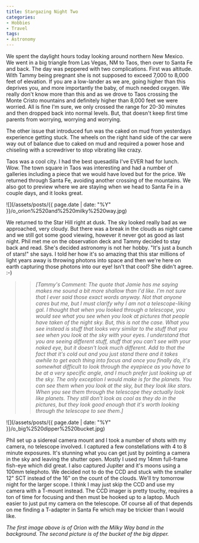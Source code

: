 ```yaml
---
title: Stargazing Night Two
categories:
- Hobbies
- Travel
tags:
- Astronomy
---
```


We spent the daylight hours today looking around northern New Mexico. We went in a big triangle from Las Vegas, NM to Taos, then over to Santa Fe and back. The day was peppered with two complications. First was altitude. With Tammy being pregnant she is not supposed to exceed 7,000 to 8,000 feet of elevation. If you are a low-lander as we are, going higher than this deprives you, and more importantly the baby, of much needed oxygen. We really don't know more than this and as we drove to Taos crossing the Monte Cristo mountains and definitely higher than 8,000 feet we were worried. All is fine I'm sure, we only crossed the range for 20-30 minutes and then dropped back into normal levels. But, that doesn't keep first time parents from worrying, worrying and worrying.

The other issue that introduced fun was the caked on mud from yesterdays experience getting stuck. The wheels on the right hand side of the car were way out of balance due to caked on mud and required a power hose and chiseling with a screwdriver to stop vibrating like crazy.

Taos was a cool city. I had the best quesadilla I've EVER had for lunch. Wow. The town square in Taos was interesting and had a number of galleries including a piece that we would have loved but for the price. We returned through Santa Fe, avoiding another crossing of the mountains. We also got to preview where we are staying when we head to Santa Fe in a couple days, and it looks great.

![](/assets/posts/{{ page.date | date: "%Y" }}/o_orion%2520and%2520milky%2520way.jpg)

We returned to the Star Hill right at dusk. The sky looked really bad as we approached, very cloudy. But there was a break in the clouds as night came and we still got some good viewing, however it never got as good as last night. Phil met me on the observation deck and Tammy decided to stay back and read. She's decided astronomy is not her hobby. "It's just a bunch of stars!" she says. I told her how it's so amazing that this star millions of light years away is throwing photons into space and then we're here on earth capturing those photons into our eye! Isn't that cool? She didn't agree. :-)

<blockquote>

> 
> _[Tammy's Comment: The quote that Jamie has me saying makes me sound a bit more shallow than I'd like.  I'm not sure that I ever said those exact words anyway.  Not that anyone cares but me, but I must clarify why I am not a telescope-liking gal.  I thought that when you looked through a telescope, you would see what you see when you look at pictures that people have taken of the night sky.  But, this is not the case.  What you see instead is stuff that looks very similar to the stuff that you see when you look at the sky with your eyes.  I understand that you are seeing different stuff, stuff that you can't see with your naked eye, but it doesn't look much different.  Add to that the fact that it's cold out and you just stand there and it takes awhile to get each thing into focus and once you finally do, it's somewhat difficult to look through the eyepiece as you have to be at a very specific angle, and I much prefer just looking up at the sky.  The only exception I would make is for the planets.  You can see them when you look at the sky, but they look like stars.  When you see them through the telescope they actually look like planets.  They still don't look as cool as they do in the pictures, but they look good enough that it's worth looking through the telescope to see them.]_  
> 
> 
</blockquote>

![](/assets/posts/{{ page.date | date: "%Y" }}/o_big%2520dipper%2520bucket.jpg)

Phil set up a sidereal camera mount and I took a number of shots with my camera, no telescope involved. I captured a few constellations with 4 to 8 minute exposures. It's stunning what you can get just by pointing a camera in the sky and leaving the shutter open. Mostly I used my 14mm full-frame fish-eye which did great. I also captured Jupiter and it's moons using a 100mm telephoto. We decided not to do the CCD and stuck with the smaller 12" SCT instead of the 16" on the count of the clouds. We'll try tomorrow night for the larger scope. I think I may just skip the CCD and use my camera with a T-mount instead. The CCD imager is pretty touchy, requires a ton of time for focusing and then must be hooked up to a laptop. Much easier to just put my camera on the telescope. Of course all of that depends on me finding a T-adapter in Santa Fe which may be trickier than I would like.

_The first image above is of Orion with the Milky Way band in the background. The second picture is of the bucket of the big dipper._
